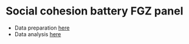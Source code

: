 # Social cohesion battery FGZ panel

- Data preparation [here](processing/proc_prep.html)
- Data analysis [here](processing/proc_analysis.html)
